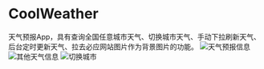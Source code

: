 # CoolWeather
天气预报App，具有查询全国任意城市天气、切换城市天气、手动下拉刷新天气、后台定时更新天气、拉去必应网站图片作为背景图片的功能。
![天气预报信息](http://q74ins2ya.bkt.clouddn.com/%E5%B1%95%E7%A4%BA%E5%9B%BE%E7%89%871.png)
![其他天气信息](http://q74ins2ya.bkt.clouddn.com/%E5%B1%95%E7%A4%BA%E5%9B%BE%E7%89%872.png)
![切换城市](http://q74ins2ya.bkt.clouddn.com/%E5%B1%95%E7%A4%BA%E5%9B%BE%E7%89%873.png)
